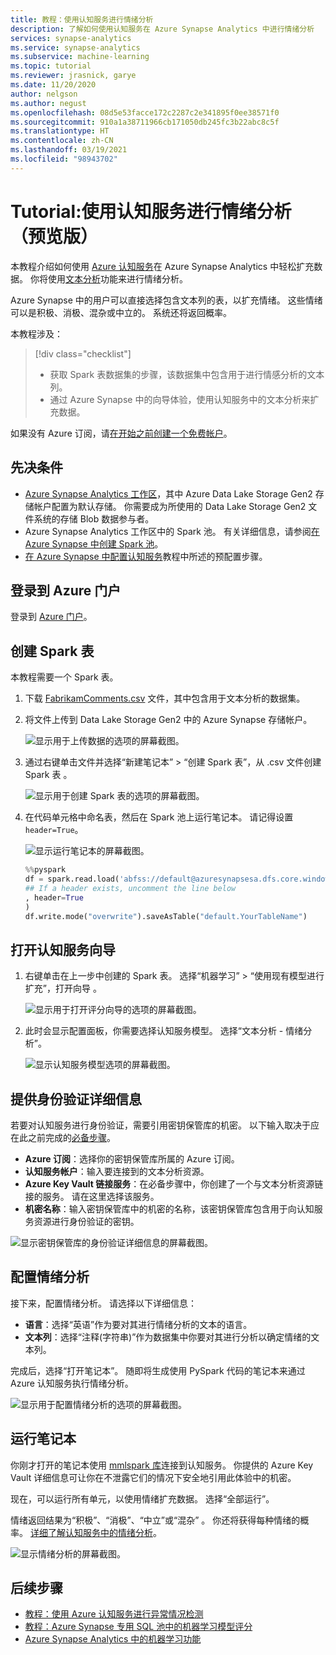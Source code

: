 ```yaml
---
title: 教程：使用认知服务进行情绪分析
description: 了解如何使用认知服务在 Azure Synapse Analytics 中进行情绪分析
services: synapse-analytics
ms.service: synapse-analytics
ms.subservice: machine-learning
ms.topic: tutorial
ms.reviewer: jrasnick, garye
ms.date: 11/20/2020
author: nelgson
ms.author: negust
ms.openlocfilehash: 08d5e53facce172c2287c2e341895f0ee38571f0
ms.sourcegitcommit: 910a1a38711966cb171050db245fc3b22abc8c5f
ms.translationtype: HT
ms.contentlocale: zh-CN
ms.lasthandoff: 03/19/2021
ms.locfileid: "98943702"
---
```

# <a name="tutorial-sentiment-analysis-with-cognitive-services-preview"></a>Tutorial:使用认知服务进行情绪分析（预览版）

本教程介绍如何使用 [Azure 认知服务](../../cognitive-services/index.yml)在 Azure Synapse Analytics 中轻松扩充数据。 你将使用[文本分析](../../cognitive-services/text-analytics/index.yml)功能来进行情绪分析。 

Azure Synapse 中的用户可以直接选择包含文本列的表，以扩充情绪。 这些情绪可以是积极、消极、混杂或中立的。 系统还将返回概率。

本教程涉及：

> [!div class="checklist"]
> - 获取 Spark 表数据集的步骤，该数据集中包含用于进行情感分析的文本列。
> - 通过 Azure Synapse 中的向导体验，使用认知服务中的文本分析来扩充数据。

如果没有 Azure 订阅，请[在开始之前创建一个免费帐户](https://azure.microsoft.com/free/)。

## <a name="prerequisites"></a>先决条件

- [Azure Synapse Analytics 工作区](../get-started-create-workspace.md)，其中 Azure Data Lake Storage Gen2 存储帐户配置为默认存储。 你需要成为所使用的 Data Lake Storage Gen2 文件系统的存储 Blob 数据参与者。
- Azure Synapse Analytics 工作区中的 Spark 池。 有关详细信息，请参阅[在 Azure Synapse 中创建 Spark 池](../quickstart-create-sql-pool-studio.md)。
- [在 Azure Synapse 中配置认知服务](tutorial-configure-cognitive-services-synapse.md)教程中所述的预配置步骤。

## <a name="sign-in-to-the-azure-portal"></a>登录到 Azure 门户

登录到 [Azure 门户](https://portal.azure.com/)。

## <a name="create-a-spark-table"></a>创建 Spark 表

本教程需要一个 Spark 表。

1. 下载 [FabrikamComments.csv](https://github.com/Kaiqb/KaiqbRepo0731190208/blob/master/CognitiveServices/TextAnalytics/FabrikamComments.csv) 文件，其中包含用于文本分析的数据集。 

1. 将文件上传到 Data Lake Storage Gen2 中的 Azure Synapse 存储帐户。
  
   ![显示用于上传数据的选项的屏幕截图。](media/tutorial-cognitive-services/tutorial-cognitive-services-sentiment-00a.png)

1. 通过右键单击文件并选择“新建笔记本” > “创建 Spark 表”，从 .csv 文件创建 Spark 表 。

   ![显示用于创建 Spark 表的选项的屏幕截图。](media/tutorial-cognitive-services/tutorial-cognitive-services-sentiment-00b.png)

1. 在代码单元格中命名表，然后在 Spark 池上运行笔记本。 请记得设置 `header=True`。

   ![显示运行笔记本的屏幕截图。](media/tutorial-cognitive-services/tutorial-cognitive-services-sentiment-00c.png)

   ```python
   %%pyspark
   df = spark.read.load('abfss://default@azuresynapsesa.dfs.core.windows.net/data/FabrikamComments.csv', format='csv'
   ## If a header exists, uncomment the line below
   , header=True
   )
   df.write.mode("overwrite").saveAsTable("default.YourTableName")
   ```

## <a name="open-the-cognitive-services-wizard"></a>打开认知服务向导

1. 右键单击在上一步中创建的 Spark 表。 选择“机器学习” > “使用现有模型进行扩充”，打开向导 。

   ![显示用于打开评分向导的选项的屏幕截图。](media/tutorial-cognitive-services/tutorial-cognitive-services-sentiment-00d.png)

2. 此时会显示配置面板，你需要选择认知服务模型。 选择“文本分析 - 情绪分析”。

   ![显示认知服务模型选项的屏幕截图。](media/tutorial-cognitive-services/tutorial-cognitive-services-sentiment-00e.png)

## <a name="provide-authentication-details"></a>提供身份验证详细信息

若要对认知服务进行身份验证，需要引用密钥保管库的机密。 以下输入取决于应在此之前完成的[必备步骤](tutorial-configure-cognitive-services-synapse.md)。

- **Azure 订阅**：选择你的密钥保管库所属的 Azure 订阅。
- **认知服务帐户**：输入要连接到的文本分析资源。
- **Azure Key Vault 链接服务**：在必备步骤中，你创建了一个与文本分析资源链接的服务。 请在这里选择该服务。
- **机密名称**：输入密钥保管库中的机密的名称，该密钥保管库包含用于向认知服务资源进行身份验证的密钥。

![显示密钥保管库的身份验证详细信息的屏幕截图。](media/tutorial-cognitive-services/tutorial-cognitive-services-sentiment-00f.png)

## <a name="configure-sentiment-analysis"></a>配置情绪分析

接下来，配置情绪分析。 请选择以下详细信息：
- **语言**：选择“英语”作为要对其进行情绪分析的文本的语言。
- **文本列**：选择“注释(字符串)”作为数据集中你要对其进行分析以确定情绪的文本列。

完成后，选择“打开笔记本”。 随即将生成使用 PySpark 代码的笔记本来通过 Azure 认知服务执行情绪分析。

![显示用于配置情绪分析的选项的屏幕截图。](media/tutorial-cognitive-services/tutorial-cognitive-services-sentiment-00g.png)

## <a name="run-the-notebook"></a>运行笔记本

你刚才打开的笔记本使用 [mmlspark 库](https://github.com/Azure/mmlspark)连接到认知服务。 你提供的 Azure Key Vault 详细信息可让你在不泄露它们的情况下安全地引用此体验中的机密。

现在，可以运行所有单元，以使用情绪扩充数据。 选择“全部运行”。 

情绪返回结果为“积极”、“消极”、“中立”或“混杂”   。 你还将获得每种情绪的概率。 [详细了解认知服务中的情绪分析](../../cognitive-services/text-analytics/how-tos/text-analytics-how-to-sentiment-analysis.md)。

![显示情绪分析的屏幕截图。](media/tutorial-cognitive-services/tutorial-cognitive-services-sentiment-00h.png)

## <a name="next-steps"></a>后续步骤
- [教程：使用 Azure 认知服务进行异常情况检测](tutorial-cognitive-services-sentiment.md)
- [教程：Azure Synapse 专用 SQL 池中的机器学习模型评分](tutorial-sql-pool-model-scoring-wizard.md)
- [Azure Synapse Analytics 中的机器学习功能](what-is-machine-learning.md)